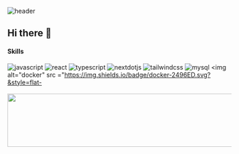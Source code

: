 
  ![header](https://capsule-render.vercel.app/api?type=Venom&color=0:FFF0F5,100:FFE3EE&height=300&section=header&text=yeon&fontSize=90)

## Hi there 👋

####  Skills
<img alt="javascript" src ="https://img.shields.io/badge/javascript-F7DF1E.svg?&style=flat-square&logo=javascript&logoColor=white"/> <img alt="react" src ="https://img.shields.io/badge/react-61DAFB.svg?&style=flat-square&logo=react&logoColor=white"/> <img alt="typescript" src ="https://img.shields.io/badge/typescript-3178C6.svg?&style=flat-square&logo=typescript&logoColor=white"/> <img alt="nextdotjs" src ="https://img.shields.io/badge/next.js-000000.svg?&style=flat-square&logo=nextdotjs&logoColor=white"/> <img alt="tailwindcss" src ="https://img.shields.io/badge/tailwindcss-06B6D4.svg?&style=flat-square&logo=tailwindcss&logoColor=white"/> 
<img alt="mysql" src ="https://img.shields.io/badge/mysql-4479A1.svg?&style=flat-square&logo=mysql&logoColor=white"/> <img alt="docker" src ="https://img.shields.io/badge/docker-2496ED.svg?&style=flat-
<br/>
<br/>
<a href="https://github.com/devxb/gitanimals">
  <img src="https://render.gitanimals.org/lines/{yeonilil}?pet-id=1" width="1000" height="120"/>
</a>
